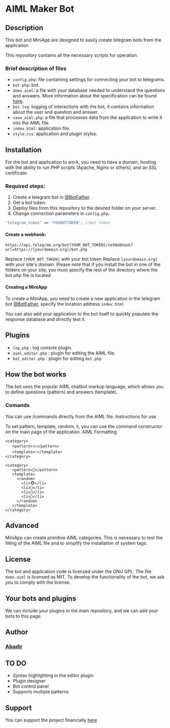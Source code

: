 # AIML Maker Bot

## Description

This bot and MiniApp are designed to easily create telegram bots from the application

This repository contains all the necessary scripts for operation.

### Brief description of files

- `config.php`: file containing settings for connecting your bot to telegrams.
- `bot.php`: bot.
- `demo.aiml`: a file with your database needed to understand the questions and answers. More information about the specification can be found [here](https://www.google.com/url?sa=t&rct=j&q=&esrc=s&source=web&cd=&cad=rja&uact=8&ved=2ahUKEwiv7a6hkumBAxVWIBAIHaJsBKcQFnoECAoQAQ&url=https%3A%2F%2Fru.wikipedia.org%2Fwiki%2FAIML&usg=AOvVaw3PN-9Zu9JGpIUmV_d84MmF&opi=89978449).
- `bot.log`: logging of interactions with the bot, it contains information about the user and question and answer.
- `save_aiml.php`: a file that processes data from the application to write it into the AIML file.
- `index.html`: application file.
- `style.css`: application and plugin styles.

## Installation

For the bot and application to work, you need to have a domain, hosting with the ability to run PHP scripts (Apache, Nginx or others), and an SSL certificate.

### Required steps:

1. Create a telegram bot in [@BotFather](https://t.me/BotFather).
2. Get a bot token.
3. Deploy files from this repository to the desired folder on your server.
4. Change connection parameters in `config.php`.

```php
'telegram_token' => 'YOUBOTTOKEN', //bot token
```
#### Create a webhook:
```
https://api.telegram.org/bot[YOUR_BOT_TOKEN]/setWebhook?url=https://[yourdomain.org]/bot.php
```
Replace ```[YOUR_BOT_TOKEN]``` with your bot token
Replace ```[yourdomain.org]``` with your site's domain. Please note that if you install the bot in one of the folders on your site, you must specify the rest of the directory where the bot.php file is located

#### Creating a MiniApp

To create a MiniApp, you need to create a new application in the telegram bot [@BotFather](https://t.me/BotFather), specify the location address ```index.html```

You can also add your application to the bot itself to quickly populate the response database and directly test it.
## Plugins

- `log.php` : log console plugin.
- `aiml_editor.php` : plugin for editing the AIML file.
- `bot_editor.php` : plugin for editing `bot.php`

## How the bot works

The bot uses the popular AIML chatbot markup language, which allows you to define questions (pattern) and answers (template).


### Comands

You can use /commands directly from the AIML file.
Instructions for use

To set pattern, template, random, li, you can use the command constructor on the main page of the application.
AIML Formatting

```
<category>
   <pattern>⛄️</pattern>
   <template>☃️</template>
</category>

<category>
   <pattern>🐒</pattern>
   <template>
     <random>
       <li>🐵</li>
       <li>🙈</li>
       <li>🙉</li>
       <li>🙊</li>
     </random>
   </template>
</category>
```
## Advanced

MiniApp can create primitive AIML categories. This is necessary to test the filling of the AIML file and to simplify the installation of system tags.
## License

The bot and application code is licensed under the GNU GPL. The file ```demo.aiml``` is licensed as MIT. To develop the functionality of the bot, we ask you to comply with the license.
## Your bots and plugins

We can include your plugins in the main repository, and we can add your bots to this page.

## Author
### [Abadir](https://t.me/aba_dir)

## TO DO
- Syntax highlighting in the editor plugin
- Plugin designer
- Bot control panel
- Supports multiple patterns
## Support
You can support the project financially [here](https://yoomoney.ru/fundraise/ibz6AQOYJ8Y.231009)
